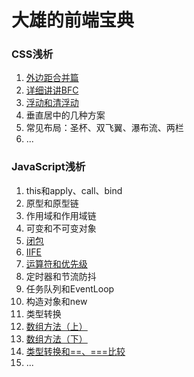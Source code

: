 # 大雄的前端宝典

### CSS浅析
1. [外边距合并篇](https://github.com/luoshaoxiong/blog/issues/1)
2. [详细讲讲BFC](https://github.com/luoshaoxiong/blog/issues/2)
3. [浮动和清浮动](https://github.com/luoshaoxiong/blog/issues/3)
4. 垂直居中的几种方案
5. 常见布局：圣杯、双飞翼、瀑布流、两栏
6. ...

### JavaScript浅析
1. this和apply、call、bind
2. 原型和原型链
3. 作用域和作用域链
4. 可变和不可变对象
5. [闭包](https://github.com/luoshaoxiong/fe_handbook/issues/5)
6. [IIFE](https://github.com/luoshaoxiong/fe_handbook/issues/7)
7. [运算符和优先级](https://github.com/luoshaoxiong/fe_handbook/issues/9)
8. 定时器和节流防抖
9. 任务队列和EventLoop
10. 构造对象和new
11. 类型转换
12. [ 数组方法（上）](https://github.com/luoshaoxiong/blog/issues/4)
13. [数组方法（下）](https://github.com/luoshaoxiong/blog/issues/6)
14. [类型转换和==、===比较](https://github.com/luoshaoxiong/blog/issues/8)
15. ...
